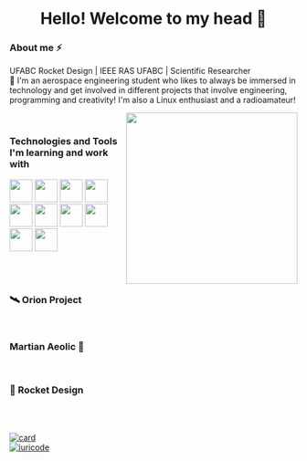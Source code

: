 <!DOCTYPE html>
<h1 align="center">Hello! Welcome to my head 🧠</h1> 
<h3>About me ⚡</h3>  
<p>
          UFABC Rocket Design | IEEE RAS UFABC | Scientific Researcher </br>
          🚀 I'm an aerospace engineering student who likes to always be immersed in technology and get involved in different projects that involve engineering, programming and creativity! I'm also a Linux enthusiast and a radioamateur! </br> 
</p>

<div>
<img src="https://github.com/aliciamartins/aliciamartins/assets/82853104/f6ed5666-42fa-4902-946f-c4b0b8546b0e" height="300" align="right"/>
<span>
          </br>
          <h3>Technologies and Tools I'm learning and work with</h3>

<img src="https://cdn.jsdelivr.net/gh/devicons/devicon/icons/linux/linux-original.svg" width="40" height="40"/> <img src="https://cdn.jsdelivr.net/gh/devicons/devicon/icons/ubuntu/ubuntu-plain.svg" width="40" height="40"/> <img src="https://cdn.jsdelivr.net/gh/devicons/devicon/icons/python/python-original.svg" width="40" height="40"/> <img src="https://cdn.jsdelivr.net/gh/devicons/devicon/icons/c/c-original.svg" width="40" height="40"/> <img src="https://cdn.jsdelivr.net/gh/devicons/devicon/icons/cplusplus/cplusplus-original.svg" width="40" height="40"/> <img src="https://cdn.jsdelivr.net/gh/devicons/devicon/icons/arduino/arduino-original.svg"  width="40" height="40"/> <img src="https://cdn.jsdelivr.net/gh/devicons/devicon/icons/latex/latex-original.svg" width="40" height="40"/> <img src="https://cdn.jsdelivr.net/gh/devicons/devicon/icons/maya/maya-original-wordmark.svg" width="40" height="40"/> <img src="https://cdn.jsdelivr.net/gh/devicons/devicon/icons/oracle/oracle-original.svg" width="40" height="40"/> <img src="https://cdn.jsdelivr.net/gh/devicons/devicon/icons/mysql/mysql-plain-wordmark.svg" width="40" height="40"/>
          
          
          

</span>
</div> 
</br> </br> 

<h3>🛰️ Orion Project</h3>

</br>

<h3>Martian Aeolic 🌱</h3>

</br>

<h3>🚀 Rocket Design</h3>

          
</br></br>

[![card](https://github-readme-stats.vercel.app/api?username=aliciamartins&theme=dark&show_icons=true)](https://github.com/anuraghazra/github-readme-stats) </br>
[![iuricode](https://github-readme-stats.vercel.app/api/top-langs/?username=aliciamartins&hide=html&layout=compact&theme=dark)](https://github.com/anuraghazra/github-readme-stats) </br>


<!--
**aliciamartins/aliciamartins** is a ✨ _special_ ✨ repository because its `README.md` (this file) appears on your GitHub profile.

Here are some ideas to get you started:

🚀🛰️🔭🛸👩🏽‍🚀🌌✈️🪐
- 🔭 I’m currently working on ...
- 🌱 I’m currently learning ...
- 👯 I’m looking to collaborate on ...
- 🤔 I’m looking for help with ...
- 💬 Ask me about ...
- 📫 How to reach me: ...
- 😄 Pronouns: ...
- ⚡ Fun fact: ...
-->
